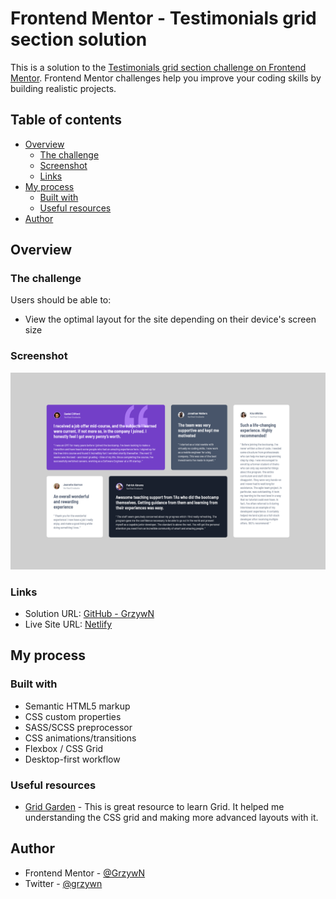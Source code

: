 # Frontend Mentor - Testimonials grid section solution

This is a solution to the [Testimonials grid section challenge on Frontend Mentor](https://www.frontendmentor.io/challenges/testimonials-grid-section-Nnw6J7Un7). Frontend Mentor challenges help you improve your coding skills by building realistic projects. 

## Table of contents

- [Overview](#overview)
  - [The challenge](#the-challenge)
  - [Screenshot](#screenshot)
  - [Links](#links)
- [My process](#my-process)
  - [Built with](#built-with)
  - [Useful resources](#useful-resources)
- [Author](#author)

## Overview

### The challenge

Users should be able to:

- View the optimal layout for the site depending on their device's screen size

### Screenshot

![](./screenshot.png)

### Links

- Solution URL: [GitHub - GrzywN](https://github.com/GrzywN/testimonials-grid-section-main)
- Live Site URL: [Netlify](https://tender-leavitt-30eb2f.netlify.app/)

## My process

### Built with

- Semantic HTML5 markup
- CSS custom properties
- SASS/SCSS preprocessor
- CSS animations/transitions
- Flexbox / CSS Grid
- Desktop-first workflow

### Useful resources

- [Grid Garden](https://cssgridgarden.com/) - This is great resource to learn Grid. It helped me understanding the CSS grid and making more advanced layouts with it. 

## Author

- Frontend Mentor - [@GrzywN](https://www.frontendmentor.io/profile/grzywn)
- Twitter - [@grzywn](https://www.twitter.com/grzywn)
